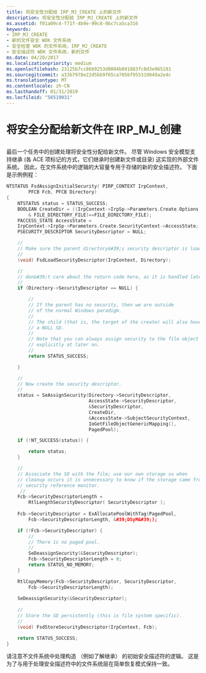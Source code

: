 ```yaml
---
title: 将安全性分配给 IRP_MJ_CREATE 上的新文件
description: 将安全性分配给 IRP_MJ_CREATE 上的新文件
ms.assetid: f01a09c4-f71f-4b9e-99c8-9bc7ca5ca316
keywords:
- IRP_MJ_CREATE
- 新的文件安全 WDK 文件系统
- 安全检查 WDK 的文件系统，IRP_MJ_CREATE
- 安全描述符 WDK 文件系统，新的文件
ms.date: 04/20/2017
ms.localizationpriority: medium
ms.openlocfilehash: 23125b7cc86b9253d0004b091883fc8d3e965191
ms.sourcegitcommit: a33b7978e22d5bb9f65ca7056f955319049a2e4c
ms.translationtype: MT
ms.contentlocale: zh-CN
ms.lasthandoff: 01/31/2019
ms.locfileid: "56519031"
---
```

# <a name="assigning-security-to-a-new-file-on-irpmjcreate"></a>将安全分配给新文件在 IRP\_MJ\_创建


## <span id="ddk_assigning_security_to_a_new_file_on_irp_mj_create_if"></span><span id="DDK_ASSIGNING_SECURITY_TO_A_NEW_FILE_ON_IRP_MJ_CREATE_IF"></span>


最后一个任务中的创建处理将安全性分配给新文件。 尽管 Windows 安全模型支持继承 (各 ACE 项标记的方式，它们继承时创建新文件或目录) 这实现的外部文件系统。 因此，在文件系统中的逻辑的大容量专用于存储的新的安全描述符。 下面是示例例程：

```cpp
NTSTATUS FsdAssignInitialSecurity( PIRP_CONTEXT IrpContext, 
        PFCB Fcb, PFCB Directory)
{
    NTSTATUS status = STATUS_SUCCESS;
    BOOLEAN CreateDir = ((IrpContext->IrpSp->Parameters.Create.Options
        & FILE_DIRECTORY_FILE)==FILE_DIRECTORY_FILE);
    PACCESS_STATE AccessState = 
    IrpContext->IrpSp->Parameters.Create.SecurityContext->AccessState;
    PSECURITY_DESCRIPTOR SecurityDescriptor = NULL;

    //
    // Make sure the parent directory&#39;s security descriptor is loaded.
    //
    (void) FsdLoadSecurityDescriptor(IrpContext, Directory);

    //
    // don&#39;t care about the return code here, as it is handled later
    //
    if (Directory->SecurityDescriptor == NULL) {

        //
        // If the parent has no security, then we are outside
        // of the normal Windows paradigm.
        //
        // The child (that is, the target of the create) will also have
        // a NULL SD.
        //
        // Note that you can always assign security to the file object 
        // explicitly at later on.
        //
        return STATUS_SUCCESS;

    }

    //
    // Now create the security descriptor.
    //
    status = SeAssignSecurity(Directory->SecurityDescriptor, 
                              AccessState->SecurityDescriptor,
                              &SecurityDescriptor, 
                              CreateDir, 
                              &AccessState->SubjectSecurityContext,
                              IoGetFileObjectGenericMapping(),
                              PagedPool);

    if (!NT_SUCCESS(status)) {

        return status;
    }

    //
    // Associate the SD with the file; use our own storage so when 
    // cleanup occurs it is unnecessary to know if the storage came from the 
    // security reference monitor.
     //
    Fcb->SecurityDescriptorLength = 
        RtlLengthSecurityDescriptor( SecurityDescriptor );
 
    Fcb->SecurityDescriptor = ExAllocatePoolWithTag(PagedPool, 
        Fcb->SecurityDescriptorLength, &#39;DSyM&#39;);

    if (!Fcb->SecurityDescriptor) {
        //
        // There is no paged pool.
        //
        SeDeassignSecurity(&SecurityDescriptor);
        Fcb->SecurityDescriptorLength = 0;
        return STATUS_NO_MEMORY;
    }

    RtlCopyMemory(Fcb->SecurityDescriptor, SecurityDescriptor, 
        Fcb->SecurityDescriptorLength);
 
    SeDeassignSecurity(&SecurityDescriptor);
 
    //
    // Store the SD persistently (this is file system specific).
    //
    (void) FsdStoreSecurityDescriptor(IrpContext, Fcb);

    return STATUS_SUCCESS;
}
```

请注意不文件系统中处理构造 （例如了解继承） 的初始安全描述符的逻辑。 这是为了与用于处理安全描述符中的文件系统层在简单恢复模式保持一致。

 

 




